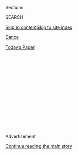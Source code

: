 <div id="app">

<div>

<div>

<div>

<div class="NYTAppHideMasthead css-1q2w90k e1suatyy0">

<div class="section css-ui9rw0 e1suatyy2">

<div class="css-eph4ug er09x8g0">

<div class="css-6n7j50">

</div>

<span class="css-1dv1kvn">Sections</span>

<div class="css-10488qs">

<span class="css-1dv1kvn">SEARCH</span>

</div>

[Skip to content](#site-content)[Skip to site
index](#site-index)

</div>

<div id="masthead-section-label" class="css-1wr3we4 eaxe0e00">

[Dance](https://www.nytimes3xbfgragh.onion/section/arts/dance)

</div>

<div class="css-10698na e1huz5gh0">

</div>

</div>

<div id="masthead-bar-one" class="section hasLinks css-15hmgas e1csuq9d3">

<div class="css-uqyvli e1csuq9d0">

</div>

<div class="css-1uqjmks e1csuq9d1">

</div>

<div class="css-9e9ivx">

[](https://myaccount.nytimes3xbfgragh.onion/auth/login?response_type=cookie&client_id=vi)

</div>

<div class="css-1bvtpon e1csuq9d2">

[Today’s
Paper](https://www.nytimes3xbfgragh.onion/section/todayspaper)

</div>

</div>

</div>

</div>

<div data-aria-hidden="false">

<div id="site-content" data-role="main">

<div>

<div class="css-1aor85t" style="opacity:0.000000001;z-index:-1;visibility:hidden">

<div class="css-1hqnpie">

<div class="css-epjblv">

<span class="css-17xtcya">[Dance](/section/arts/dance)</span><span class="css-x15j1o">|</span><span class="css-fwqvlz">My
‘Face Is My Voice’: A Deaf Dancer Lands Her Dream
Role</span>

</div>

<div class="css-k008qs">

<div class="css-1iwv8en">

<span class="css-18z7m18"></span>

<div>

</div>

</div>

<span class="css-1n6z4y">https://nyti.ms/32XxnYV</span>

<div class="css-1705lsu">

<div class="css-4xjgmj">

<div class="css-4skfbu" data-role="toolbar" data-aria-label="Social Media Share buttons, Save button, and Comments Panel with current comment count" data-testid="share-tools">

  - 
  - 
  - 
  - 
    
    <div class="css-6n7j50">
    
    </div>

  - 
  - 

</div>

</div>

</div>

</div>

</div>

</div>

<div class="css-13pd83m">

</div>

<div id="top-wrapper" class="css-1sy8kpn">

<div id="top-slug" class="css-l9onyx">

Advertisement

</div>

[Continue reading the main
story](#after-top)

<div class="ad top-wrapper" style="text-align:center;height:100%;display:block;min-height:250px">

<div id="top" class="place-ad" data-position="top" data-size-key="top">

</div>

</div>

<div id="after-top">

</div>

</div>

<div>

<div id="sponsor-wrapper" class="css-1hyfx7x">

<div id="sponsor-slug" class="css-19vbshk">

Supported by

</div>

[Continue reading the main
story](#after-sponsor)

<div id="sponsor" class="ad sponsor-wrapper" style="text-align:center;height:100%;display:block">

</div>

<div id="after-sponsor">

</div>

</div>

<div class="css-186x18t">

</div>

<div class="css-1vkm6nb ehdk2mb0">

# My ‘Face Is My Voice’: A Deaf Dancer Lands Her Dream Role

</div>

Alexandria Wailes deftly weaves choreography and American Sign Language
in Ntozake Shange’s “For Colored Girls.”

<div class="css-79elbk" data-testid="photoviewer-wrapper">

<div class="css-z3e15g" data-testid="photoviewer-wrapper-hidden">

</div>

<div class="css-1a48zt4 ehw59r15" data-testid="photoviewer-children">

![<span class="css-16f3y1r e13ogyst0" data-aria-hidden="true">Alexandria
Wailes plays the Lady in Purple in “For Colored Girls.” Dancing, for
her, has been “a way of breaking down barriers between
languages.”</span><span class="css-cnj6d5 e1z0qqy90" itemprop="copyrightHolder"><span class="css-1ly73wi e1tej78p0">Credit...</span><span><span>Alina
Rancier for The New York
Times</span></span></span>](https://static01.graylady3jvrrxbe.onion/images/2019/11/19/arts/19WAILES-A-SUB/merlin_164673279_af999187-189d-43b5-bb33-260735a3c7a8-articleLarge.jpg?quality=75&auto=webp&disable=upscale)

</div>

</div>

<div class="css-18e8msd">

<div class="css-vp77d3 epjyd6m0">

<div class="css-1baulvz">

By [<span class="css-1baulvz last-byline" itemprop="name">Gia
Kourlas</span>](https://www.nytimes3xbfgragh.onion/by/gia-kourlas)

</div>

</div>

  - Nov. 19,
    2019

  - 
    
    <div class="css-4xjgmj">
    
    <div class="css-d8bdto" data-role="toolbar" data-aria-label="Social Media Share buttons, Save button, and Comments Panel with current comment count" data-testid="share-tools">
    
      - 
      - 
      - 
      - 
        
        <div class="css-6n7j50">
        
        </div>
    
      - 
      - 
    
    </div>
    
    </div>

</div>

</div>

<div class="section meteredContent css-1r7ky0e" name="articleBody" itemprop="articleBody">

<div class="css-1fanzo5 StoryBodyCompanionColumn">

<div class="css-53u6y8">

[Alexandria Wailes](http://www.alexandriawailes.com/) has had a
cathartic, enlightening autumn. As the Lady in Purple in “For Colored
Girls Who Have Considered Suicide/When the Rainbow Is Enuf,” she finally
has a part that reflects her just the way she is: deaf, mixed race and a
dancer.

In [Ntozake Shange’s celebrated feminist
choreopoem,](https://www.nytimes3xbfgragh.onion/2019/10/09/arts/dance/for-colored-girls.html)
through Dec. 8 at the Public, seven women of color, named after and
dressed in different hues of the rainbow, explore trauma and resilience
through movement and text. Ms. Wailes’s performance is captivating for
the ease in which she weaves Camille A. Brown’s choreography with
American Sign Language.

“That was a challenge,” Ms. Wailes said through an interpreter in an
interview. “I didn’t want it to become too movement-based so that the
language started to get lost.”

Dance runs deep in her body. Ms. Wailes, who became deaf after
contracting meningitis just after her first birthday, has danced nearly
all of her life. When she was around 3, a doctor suggested that she try
a class. It was a way, she said, “to help me heal and deal with the
world.”

</div>

</div>

<div class="css-1fanzo5 StoryBodyCompanionColumn">

<div class="css-53u6y8">

Even outside of the studio, dance has served her well. “Dancing has
always been a way of communicating with people who didn’t understand
me,” she said. “It was a way of breaking down barriers between
languages.”

“For Colored Girls” features a series of monologues. In the Lady in
Purple’s, Ms. Wailes narrates the story of a mixed-race dancer who
performs the role of an Egyptian goddess of love. The production’s
director, Leah C. Gardiner, was impressed with Ms. Wailes’s elegant
weaving of two visual languages, dance and A.S.L.

“I could request something,” Ms. Gardiner said, and “she would ask me
questions and then take that information and put that into her body and
translate that into A.S.L. in relationship to the text.”

Ms. Wailes worked with Onudeah Nicolarakis, who is credited as the
production’s director of A.S.L., to focus on making sign and spoken
language work together, as well as imbuing the choreography with
expressiveness and nuance.

“She didn’t just translate the words, she translated the experience and
emotion,” Ms. Gardiner said. “One of my favorite moments in the show is
when Alexandria turns upstage and is talking about how her hoop skirt
falls. She gestures at her bottom and pulling the skirt down, but she
does it kind of looking back. It’s cheeky and expressive.”

</div>

</div>

<div class="css-1fanzo5 StoryBodyCompanionColumn">

<div class="css-53u6y8">

The role was not originally for a deaf actress, but in casting, Ms.
Gardiner — with Shange’s approval — wanted to broaden the idea of what
an African-American woman could be. She also had another ambition in
this production: To illuminate the idea of colorism, in which skin tone
— whether lighter or darker — can lead to favoritism and
discrimination within an ethnic group.

Ms. Wailes, who is half black, has a lighter complexion than the others
onstage. “When Alexandria came in and auditioned there was, for me, the
excitement of, Wow, maybe my dream of exploring colorism can come true,”
Ms. Gardiner said. “And, oh my gosh, she’s also she’s deaf? This is
insane.”

“For Colored Girls” had its premiere at the Public in 1976, the year
after Ms. Wailes was born. And that connection is meaningful to her. “As
a deaf woman of color who grew up dancing,” she said she could see
herself in the role. As she put it, “I felt like I needed to be doing
this show at this time.”

Recently Ms. Wailes spoke about bringing A.S.L. and movement together,
listening with her body and the freedom that dancing gives her. These
are edited excerpts from that conversation.

</div>

</div>

<div class="css-79elbk" data-testid="photoviewer-wrapper">

<div class="css-z3e15g" data-testid="photoviewer-wrapper-hidden">

</div>

<div class="css-1a48zt4 ehw59r15" data-testid="photoviewer-children">

![<span class="css-16f3y1r e13ogyst0" data-aria-hidden="true">Alexandria
Wailes (center) in a scene from “For Colored Girls Who Have Considered
Suicide/When the Rainbow Is Enuf” at the Public Theater in
2019.</span><span class="css-cnj6d5 e1z0qqy90" itemprop="copyrightHolder"><span class="css-1ly73wi e1tej78p0">Credit...</span><span>Sara
Krulwich/The New York
Times</span></span>](https://static01.graylady3jvrrxbe.onion/images/2019/11/20/arts/19wailes-B/merlin_162314169_ff9abac2-6a1c-4346-9a56-fa48712022f8-articleLarge.jpg?quality=75&auto=webp&disable=upscale)

</div>

</div>

<div class="css-1fanzo5 StoryBodyCompanionColumn">

<div class="css-53u6y8">

**How does dance break down barriers between languages?** ****

It is in the body when you learn to listen. And you learn to listen
differently as a dancer. Being deaf, we always use our eyes; it’s so
critical for us to survive and to take in the world. So to bring in
dancing is just an automatic extension of my way of life as a deaf
person.

</div>

</div>

<div class="css-1fanzo5 StoryBodyCompanionColumn">

<div class="css-53u6y8">

I was very lucky because in the last two years of high school, I
transferred to the Model Secondary School for the Deaf. It was during
the 1990s and they had a strong performing-arts program. I started to
meet other deaf dancers.

**What did that give you?**

More motivation and incentive to stay true to my path as an artist
considering I never had anyone to look up to. I had no role model. A
deaf woman of color? *Dancing*?\[Laughs\] I had to go, O.K., if that’s
not out there, I want to create it.

**How do you bring yourself to the character?**

This is me in my true element as an actor as a dancer. I have seven
siblings. We’re all girls. There are seven women in the show, and I’m
the only deaf person in the cast *and* in my family.

**Are you generally very expressive when you sign?**

Yes. I can turn it down and be less expressive. I’ve worked with \[the
contemporary choreographer\] Heidi Latsky for a few years. She had a
piece, “Somewhere,” inspired by different renditions of “Over the
Rainbow.” I told her that I wanted to challenge the notion of signing,
which often tends to look so very beautiful and pastoral and emotive and
expressive. I wanted to see signing used in an urban manner. I wanted it
to feel gritty, edgy and just bigger — more like an attack in a positive
way, like in your face.

**How did she work with you?**

She worked with me on my expression. She said: “Don’t put it in your
face. It’s not about putting on a show.” I understood, but it was a
challenge because face is my voice. My expressions are my voice. But
over time, it was freeing, because I was focusing on bringing American
Sign Language and movement together.

**How do you find rhythm without hearing the words?**

Signing naturally has a lot of musicality within it. The challenge is
determining which signs best honor the length of the text, because in
Ntozake’s text you often see the slashes or you see space or an
ampersand.

</div>

</div>

<div class="css-1fanzo5 StoryBodyCompanionColumn">

<div class="css-53u6y8">

How do I embody this physical language on top of a dancing language on
top of trusting and working with the other actors who are speaking the
lines that Ntozake wrote? Because a big difference between speaking and
signing is I can keep signing, but you need to take a breath, right?
There is a difference in the way that breath is used in both languages.

**This production explores the notion of colorism. How has skin tone
affected you in your life?**

I didn’t ask to look like this, do you know what I mean? \[Laughs\] So I
was really grateful for Leah. She just got me. She understood the
inherent challenges that I deal with in life because I’m always passing.
I’m not going to deny that that privilege is there.

But I’ve had to suppress who I am — because the idea of who I am doesn’t
match who I am inside. It’s an interesting tension, and it’s a constant
dynamic that I’m negotiating all the time.

**Do you know why you took to dance as a deaf person?**

Because it’s another language. I learned sign language and dance around
the same time. Dance is a physical vocabulary and a way of
communicating. Sometimes it relies on sound — but not always.

</div>

</div>

<div>

</div>

</div>

<div>

</div>

<div>

</div>

<div>

</div>

<div>

<div id="bottom-wrapper" class="css-1ede5it">

<div id="bottom-slug" class="css-l9onyx">

Advertisement

</div>

[Continue reading the main
story](#after-bottom)

<div id="bottom" class="ad bottom-wrapper" style="text-align:center;height:100%;display:block;min-height:90px">

</div>

<div id="after-bottom">

</div>

</div>

</div>

</div>

</div>

## Site Index

<div>

</div>

## Site Information Navigation

  - [© <span>2020</span> <span>The New York Times
    Company</span>](https://help.nytimes3xbfgragh.onion/hc/en-us/articles/115014792127-Copyright-notice)

<!-- end list -->

  - [NYTCo](https://www.nytco.com/)
  - [Contact
    Us](https://help.nytimes3xbfgragh.onion/hc/en-us/articles/115015385887-Contact-Us)
  - [Work with us](https://www.nytco.com/careers/)
  - [Advertise](https://nytmediakit.com/)
  - [T Brand Studio](http://www.tbrandstudio.com/)
  - [Your Ad
    Choices](https://www.nytimes3xbfgragh.onion/privacy/cookie-policy#how-do-i-manage-trackers)
  - [Privacy](https://www.nytimes3xbfgragh.onion/privacy)
  - [Terms of
    Service](https://help.nytimes3xbfgragh.onion/hc/en-us/articles/115014893428-Terms-of-service)
  - [Terms of
    Sale](https://help.nytimes3xbfgragh.onion/hc/en-us/articles/115014893968-Terms-of-sale)
  - [Site
    Map](https://spiderbites.nytimes3xbfgragh.onion)
  - [Help](https://help.nytimes3xbfgragh.onion/hc/en-us)
  - [Subscriptions](https://www.nytimes3xbfgragh.onion/subscription?campaignId=37WXW)

</div>

</div>

</div>

</div>
